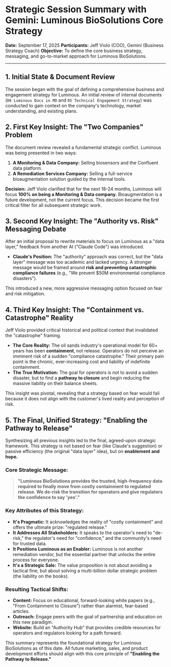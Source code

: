 # Strategic Session Summary with Gemini: Luminous BioSolutions Core Strategy
**Date:** September 17, 2025
**Participants:** Jeff Violo (COO), Gemini (Business Strategy Coach)
**Objective:** To define the core business strategy, messaging, and go-to-market approach for Luminous BioSolutions.

---

## 1. Initial State & Document Review

The session began with the goal of defining a comprehensive business and engagement strategy for Luminous. An initial review of internal documents (`06 Luminous Docs in MD` and `05 Technical Engagement Strategy`) was conducted to gain context on the company's technology, market understanding, and existing plans.

## 2. First Key Insight: The "Two Companies" Problem

The document review revealed a fundamental strategic conflict. Luminous was being presented in two ways:
1.  **A Monitoring & Data Company:** Selling biosensors and the Confluent data platform.
2.  **A Remediation Services Company:** Selling a full-service bioaugmentation solution guided by the internal tools.

**Decision:** Jeff Violo clarified that for the next 18-24 months, Luminous will focus **100% on being a Monitoring & Data company.** Bioaugmentation is a future development, not the current focus. This decision became the first critical filter for all subsequent strategic work.

## 3. Second Key Insight: The "Authority vs. Risk" Messaging Debate

After an initial proposal to rewrite materials to focus on Luminous as a "data layer," feedback from another AI ("Claude Code") was introduced.

*   **Claude's Position:** The "authority" approach was correct, but the "data layer" message was too academic and lacked urgency. A stronger message would be framed around **risk and preventing catastrophic compliance failures** (e.g., "We prevent $50M environmental compliance disasters").

This introduced a new, more aggressive messaging option focused on fear and risk mitigation.

## 4. Third Key Insight: The "Containment vs. Catastrophe" Reality

Jeff Violo provided critical historical and political context that invalidated the "catastrophe" framing.

*   **The Core Reality:** The oil sands industry's operational model for 60+ years has been **containment**, not release. Operators do not perceive an imminent risk of a sudden "compliance catastrophe." Their primary pain point is the chronic, ever-increasing cost and liability of indefinite containment.
*   **The True Motivation:** The goal for operators is not to avoid a sudden disaster, but to find a **pathway to closure** and begin reducing the massive liability on their balance sheets.

This insight was pivotal, revealing that a strategy based on fear would fail because it does not align with the customer's lived reality and perception of risk.

## 5. The Final, Unified Strategy: "Enabling the Pathway to Release"

Synthesizing all previous insights led to the final, agreed-upon strategic framework. This strategy is not based on fear (like Claude's suggestion) or passive efficiency (the original "data layer" idea), but on **enablement and hope.**

### Core Strategic Message:

> **"Luminous BioSolutions provides the trusted, high-frequency data required to finally move from costly containment to regulated release. We de-risk the transition for operators and give regulators the confidence to say 'yes'."**

### Key Attributes of this Strategy:

*   **It's Pragmatic:** It acknowledges the reality of "costly containment" and offers the ultimate prize: "regulated release."
*   **It Addresses All Stakeholders:** It speaks to the operator's need to "de-risk," the regulator's need for "confidence," and the community's need for trusted data.
*   **It Positions Luminous as an Enabler:** Luminous is not another remediation vendor, but the essential partner that unlocks the entire process for everyone.
*   **It's a Strategic Sale:** The value proposition is not about avoiding a tactical fine, but about solving a multi-billion dollar strategic problem (the liability on the books).

### Resulting Tactical Shifts:

*   **Content:** Focus on educational, forward-looking white papers (e.g., "From Containment to Closure") rather than alarmist, fear-based articles.
*   **Outreach:** Engage peers with the goal of partnership and education on this new paradigm.
*   **Website:** Build an "Authority Hub" that provides credible resources for operators and regulators looking for a path forward.

This summary represents the foundational strategy for Luminous BioSolutions as of this date. All future marketing, sales, and product development efforts should align with this core principle of **"Enabling the Pathway to Release."**
